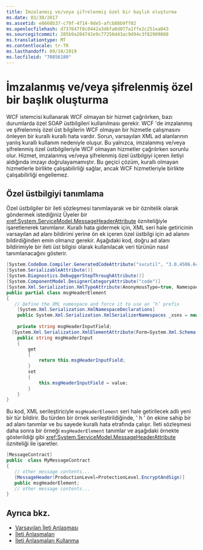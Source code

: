 ```yaml
---
title: İmzalanmış ve/veya şifrelenmiş özel bir başlık oluşturma
ms.date: 03/30/2017
ms.assetid: e8668b37-c79f-4714-9de5-afcb88b9ff02
ms.openlocfilehash: d737647f8c0442a3d6fa0d077a1ffe2c251ea043
ms.sourcegitcommit: 205b9a204742e9c77256d43ac9d94c3f82909808
ms.translationtype: MT
ms.contentlocale: tr-TR
ms.lasthandoff: 09/10/2019
ms.locfileid: "70856180"
---
```

# <a name="creating-a-custom-header-that-is-signed-and-or-encrypted"></a>İmzalanmış ve/veya şifrelenmiş özel bir başlık oluşturma
WCF istemcisi kullanarak WCF olmayan bir hizmet çağrılırken, bazı durumlarda özel SOAP üstbilgileri kullanılması gerekir. WCF 'de imzalanmış ve şifrelenmiş özel üst bilgilerin WCF olmayan bir hizmetle çalışmasını önleyen bir kurallı kurallı hata vardır. Sorun, varsayılan XML ad alanlarının yanlış kurallı kullanım nedeniyle oluşur. Bu yalnızca, imzalanmış ve/veya şifrelenmiş özel üstbilgileriyle WCF olmayan hizmetler çağrılırken sorunlu olur.  Hizmet, imzalanmış ve/veya şifrelenmiş özel üstbilgiyi içeren iletiyi aldığında imzayı doğrulayamamıştır. Bu geçici çözüm, kurallı olmayan hizmetlerle birlikte çalışabilirliği sağlar, ancak WCF hizmetleriyle birlikte çalışabilirliği engellemez.  
  
## <a name="defining-the-custom-header"></a>Özel üstbilgiyi tanımlama  
 Özel üstbilgiler bir ileti sözleşmesi tanımlayarak ve bir öznitelik olarak göndermek istediğiniz Üyeler bir <xref:System.ServiceModel.MessageHeaderAttribute> özniteliğiyle işaretlenerek tanımlanır. Kurallı hata gidermek için, XML seri hale getiricinin varsayılan ad alanı bildirimi yerine ön ek içeren özel üstbilgi için ad alanını bildirdiğinden emin olmanız gerekir. Aşağıdaki kod, doğru ad alanı bildirimiyle bir ileti üst bilgisi olarak kullanılacak veri türünün nasıl tanımlanacağını gösterir.  
  
```csharp
[System.CodeDom.Compiler.GeneratedCodeAttribute("svcutil", "3.0.4506.648")]  
[System.SerializableAttribute()]  
[System.Diagnostics.DebuggerStepThroughAttribute()]  
[System.ComponentModel.DesignerCategoryAttribute("code")]  
[System.Xml.Serialization.XmlTypeAttribute(AnonymousType=true, Namespace="http://www.example.org/getMessage/")]  
public partial class msgHeaderElement  
{  
   // Define the XML namespace and force it to use an ‘h’ prefix  
    [System.Xml.Serialization.XmlNamespaceDeclarations]  
    public System.Xml.Serialization.XmlSerializerNamespaces _xsns = new System.Xml.Serialization.XmlSerializerNamespaces(new System.Xml.XmlQualifiedName[] { new System.Xml.XmlQualifiedName("h", "http://www.example.org/getMessage/") });  
  
    private string msgHeaderInputField;  
  [System.Xml.Serialization.XmlElementAttribute(Form=System.Xml.Schema.XmlSchemaForm.Unqualified, Order=0)]  
    public string msgHeaderInput  
    {  
        get  
        {  
            return this.msgHeaderInputField;  
        }  
        set  
        {  
            this.msgHeaderInputField = value;  
        }  
    }  
}  
```  
  
 Bu kod, XML serileştiriciyle `msgHeaderElement` seri hale getirilecek adlı yeni bir tür bildirir. Bu türden bir örnek serileştirildiğinde, ' h ' ön ekine sahip bir ad alanı tanımlar ve bu sayede kurallı hata etrafında çalışır.  İleti sözleşmesi daha sonra bir örneği `msgHeaderElement` tanımlar ve aşağıdaki örnekte gösterildiği gibi <xref:System.ServiceModel.MessageHeaderAttribute> özniteliği ile işaretler.  
  
```csharp
[MessageContract]  
public  class MyMessageContract  
{  
   // other message contents...  
   [MessageHeader(ProductionLevel=ProtectionLevel.EncryptAndSign)]  
   public msgHeaderElement;  
   // other message contents...  
}  
```  
  
## <a name="see-also"></a>Ayrıca bkz.

- [Varsayılan İleti Anlaşması](../../../../docs/framework/wcf/samples/default-message-contract.md)
- [İleti Anlaşmaları](../../../../docs/framework/wcf/samples/message-contracts.md)
- [İleti Anlaşmaları Kullanma](../../../../docs/framework/wcf/feature-details/using-message-contracts.md)
